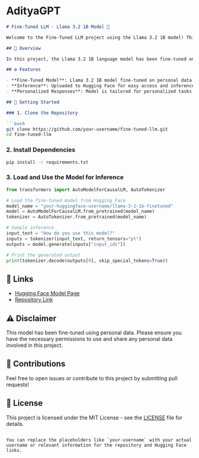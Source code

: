 # AdityaGPT

```markdown
# Fine-Tuned LLM - Llama 3.2 1B Model 🚀

Welcome to the Fine-Tuned LLM project using the Llama 3.2 1B model! This project utilizes personal data for fine-tuning and has been successfully uploaded to Hugging Face for inference.

## 🧠 Overview

In this project, the Llama 3.2 1B language model has been fine-tuned on a specific dataset (personal data) to improve its performance for our specific use cases. The fine-tuning process enhances the model's ability to understand and generate contextually accurate responses.

## ⚙️ Features

- **Fine-Tuned Model**: Llama 3.2 1B model fine-tuned on personal data.
- **Inference**: Uploaded to Hugging Face for easy access and inference.
- **Personalized Responses**: Model is tailored for personalized tasks and queries.

## 🚀 Getting Started

### 1. Clone the Repository

```bash
git clone https://github.com/your-username/fine-tuned-llm.git
cd fine-tuned-llm
```

### 2. Install Dependencies

```bash
pip install -r requirements.txt
```

### 3. Load and Use the Model for Inference

```python
from transformers import AutoModelForCausalLM, AutoTokenizer

# Load the fine-tuned model from Hugging Face
model_name = "your-huggingface-username/llama-3-2-1b-finetuned"
model = AutoModelForCausalLM.from_pretrained(model_name)
tokenizer = AutoTokenizer.from_pretrained(model_name)

# Sample inference
input_text = "How do you use this model?"
inputs = tokenizer(input_text, return_tensors="pt")
outputs = model.generate(inputs["input_ids"])

# Print the generated output
print(tokenizer.decode(outputs[0], skip_special_tokens=True))
```

## 🔗 Links

- [Hugging Face Model Page](https://huggingface.co/your-huggingface-username/llama-3-2-1b-finetuned)
- [Repository Link](https://github.com/your-username/fine-tuned-llm)

## ⚠️ Disclaimer

This model has been fine-tuned using personal data. Please ensure you have the necessary permissions to use and share any personal data involved in this project.

## 💬 Contributions

Feel free to open issues or contribute to this project by submitting pull requests!

## 📄 License

This project is licensed under the MIT License - see the [LICENSE](LICENSE) file for details.
```

You can replace the placeholders like `your-username` with your actual username or relevant information for the repository and Hugging Face links.
